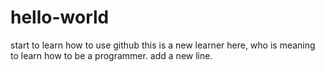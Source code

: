 # hello-world
start to learn how to use github
this is a new learner here, who is meaning to learn how to be a programmer.
add a new line.
